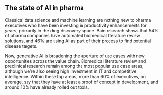 ## The state of AI in pharma

Classical data science and machine learning are nothing new to pharma executives who have been investing in productivity enhancements for years, primarily in the drug discovery space. Bain research shows that 54% of pharma companies have automated biomedical literature review solutions, and 46% are using AI as part of their process to find potential disease targets.

Now, generative AI is broadening the aperture of use cases with new opportunities across the value chain. Biomedical literature review and preclinical research remain among the most popular use case areas, although we’re also seeing high investment in IT and competitive intelligence. Within these top areas, more than 60% of executives, on average, say that they have at least a proof of concept in development, and around 10% have already rolled out tools.